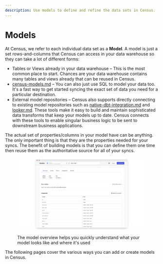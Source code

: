 ```yaml
---
description: Use models to define and refine the data sets in Census.
---
```


# Models

At Census, we refer to each individual data set as a **Model**. A model is just a set rows-and-columns that Census can access in your data warehouse so they can take a lot of different forms:

* Tables or Views already in your data warehouse – This is the most common place to start. Chances are your data warehouse contains many tables and views already that can be reused in Census.&#x20;
* [census-models.md](census-models.md "mention") – You can also just use SQL to model your data too. It's a fast way to get started syncing the exact set of data you need for a particular destination.
* External model repositories – Census also supports directly connecting to existing model repositories such as [native-dbt-integration.md](native-dbt-integration.md "mention") and [looker.md](looker.md "mention"). These tools make it easy to build and maintain sophisticated data transforms that keep your models up to date. Census connects with these tools to enable singular business logic to be sent to downstream business applications.

The actual set of properties/columns in your model have can be anything. The only important thing is that they are the properties needed for your syncs. The benefit of building models is that you can define them one time then reuse them as the authoritative source for all of your syncs.

<figure><img src="../../../.gitbook/assets/screely-1670201848684.png" alt=""><figcaption><p>The model overview helps you quickly understand what your model looks like and where it's used</p></figcaption></figure>

The following pages cover the various ways you can add or create models in Census.&#x20;
